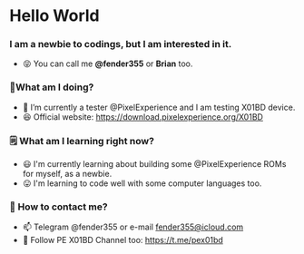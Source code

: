 </p align="left">
<h1 align="left">Hello World </h1>
<h3 align=left>I am a newbie to codings, but I am interested in it. </h3>


- 😝 You can call me **@fender355** or **Brian** too.

<h3 align=left>👷What am I doing? </h3>

- 👀 I’m currently a tester @PixelExperience and I am testing X01BD device. 
- 😆 Official website: https://download.pixelexperience.org/X01BD

<h3 align=left>🗒️ What am I learning right now? </h3>

- 😃 I'm currently learning about building some @PixelExperience ROMs for myself, as a newbie. 
- 😛 I'm learning to code well with some computer languages too. 

<h3 align=left>📲 How to contact me? </h3>
  
- 📫 Telegram @fender355 or e-mail fender355@icloud.com
- 📢 Follow PE X01BD Channel too: https://t.me/pex01bd

<!---
fender355/fender355 is a ✨ special ✨ repository because its `README.md` (this file) appears on your GitHub profile.
You can click the Preview link to take a look at your changes.
--->
